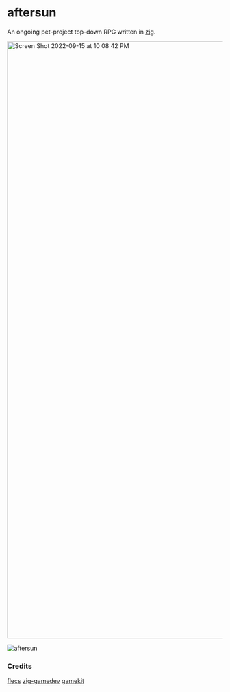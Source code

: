 # aftersun

An ongoing pet-project top-down RPG written in [zig](https://ziglang.org).

<img width="1392" alt="Screen Shot 2022-09-15 at 10 08 42 PM" src="https://user-images.githubusercontent.com/49629865/190548552-0b85563f-7f74-44fa-b72d-9900a0ac300c.png">


![aftersun](https://user-images.githubusercontent.com/49629865/190548207-1c43328c-cb23-4e09-a5d4-cb8894e37d1c.gif)

### Credits
[flecs](https://github.com/SanderMertens/flecs)
[zig-gamedev](https://github.com/michal-z/zig-gamedev)
[gamekit](https://github.com/prime31/zig-gamekit)

